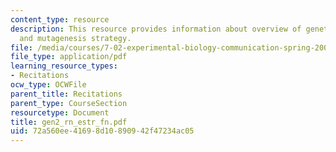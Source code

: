 ```yaml
---
content_type: resource
description: This resource provides information about overview of genetics module
  and mutagenesis strategy.
file: /media/courses/7-02-experimental-biology-communication-spring-2005/72a560ee41698d10890942f47234ac05_gen2_rn_estr_fn.pdf
file_type: application/pdf
learning_resource_types:
- Recitations
ocw_type: OCWFile
parent_title: Recitations
parent_type: CourseSection
resourcetype: Document
title: gen2_rn_estr_fn.pdf
uid: 72a560ee-4169-8d10-8909-42f47234ac05
---
```

